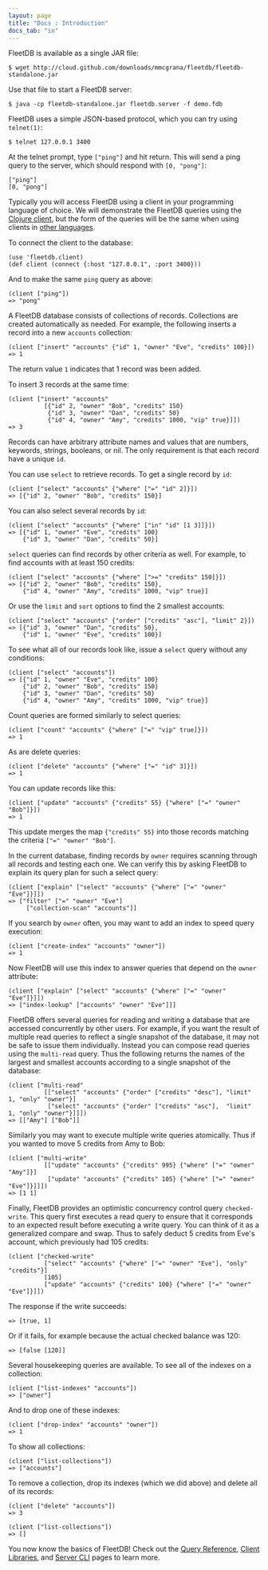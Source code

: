 ```yaml
---
layout: page
title: "Docs : Introduction"
docs_tab: "in"
---
```


FleetDB is available as a single JAR file:

    $ wget http://cloud.github.com/downloads/mmcgrana/fleetdb/fleetdb-standalone.jar

Use that file to start a FleetDB server:

    $ java -cp fleetdb-standalone.jar fleetdb.server -f demo.fdb

FleetDB uses a simple JSON-based protocol, which you can try using `telnet(1)`:

    $ telnet 127.0.0.1 3400

At the telnet prompt, type `["ping"]` and hit return. This will send a ping query to the server, which should respond with `[0, "pong"]`:

    ["ping"]
    [0, "pong"]

Typically you will access FleetDB using a client in your programming language of choice. We will demonstrate the FleetDB queries using the [Clojure client](http://github.com/mmcgrana/fleetdb-client), but the form of the queries will be the same when using clients in [other languages](/docs/clients.html).

To connect the client to the database:

    (use 'fleetdb.client)
    (def client (connect {:host "127.0.0.1", :port 3400}))

And to make the same `ping` query as above:

    (client ["ping"])
    => "pong"

A FleetDB database consists of collections of records. Collections are created automatically as needed. For example, the following inserts a record into a new `accounts` collection:

    (client ["insert" "accounts" {"id" 1, "owner" "Eve", "credits" 100}])
    => 1

The return value `1` indicates that 1 record was been added.

To insert 3 records at the same time:

    (client ["insert" "accounts"
              [{"id" 2, "owner" "Bob", "credits" 150}
               {"id" 3, "owner" "Dan", "credits" 50}
               {"id" 4, "owner" "Amy", "credits" 1000, "vip" true}]])
    => 3

Records can have arbitrary attribute names and values that are numbers, keywords, strings, booleans, or nil. The only requirement is that each record have a unique `id`.

You can use `select` to retrieve records. To get a single record by `id`:

    (client ["select" "accounts" {"where" ["=" "id" 2]}])
    => [{"id" 2, "owner" "Bob", "credits" 150}]

You can also select several records by `id`:

    (client ["select" "accounts" {"where" ["in" "id" [1 3]]}])
    => [{"id" 1, "owner" "Eve", "credits" 100}
        {"id" 3, "owner" "Dan", "credits" 50}]

`select` queries can find records by other criteria as well. For example, to find accounts with at least 150 credits:

    (client ["select" "accounts" {"where" [">=" "credits" 150]}])
    => [{"id" 2, "owner" "Bob", "credits" 150},
        {"id" 4, "owner" "Amy", "credits" 1000, "vip" true}]

Or use the `limit` and `sort` options to find the 2 smallest accounts:

    (client ["select" "accounts" {"order" ["credits" "asc"], "limit" 2}])
    => [{"id" 3, "owner" "Dan", "credits" 50},
        {"id" 1, "owner" "Eve", "credits" 100}]

To see what all of our records look like, issue a `select` query without any conditions:

    (client ["select" "accounts"])
    => [{"id" 1, "owner" "Eve", "credits" 100}
        {"id" 2, "owner" "Bob", "credits" 150}
        {"id" 3, "owner" "Dan", "credits" 50}
        {"id" 4, "owner" "Amy", "credits" 1000, "vip" true}]

Count queries are formed similarly to select queries:

    (client ["count" "accounts" {"where" ["=" "vip" true]}])
    => 1

As are delete queries:

    (client ["delete" "accounts" {"where" ["=" "id" 3]}])
    => 1

You can update records like this:

    (client ["update" "accounts" {"credits" 55} {"where" ["=" "owner" "Bob"]}])
    => 1

This update merges the map `{"credits" 55}` into those records matching the criteria `["=" "owner" "Bob"]`.

In the current database, finding records by `owner` requires scanning through all records and testing each one. We can verify this by asking FleetDB to explain its query plan for such a select query:

    (client ["explain" ["select" "accounts" {"where" ["=" "owner" "Eve"]}]])
    => ["filter" ["=" "owner" "Eve"]
         ["collection-scan" "accounts"]]

If you search by `owner` often, you may want to add an index to speed query execution:

    (client ["create-index" "accounts" "owner"])
    => 1

Now FleetDB will use this index to answer queries that depend on the `owner` attribute:

    (client ["explain" ["select" "accounts" {"where" ["=" "owner" "Eve"]}]])
    => ["index-lookup" ["accounts" "owner" "Eve"]]]

FleetDB offers several queries for reading and writing a database that are accessed concurrently by other users. For example, if you want the result of multiple read queries to reflect a single snapshot of the database, it may not be safe to issue them individually. Instead you can compose read queries using the `multi-read` query. Thus the following returns the names of the largest and smallest accounts according to a single snapshot of the database:

    (client ["multi-read"
              [["select" "accounts" {"order" ["credits" "desc"], "limit" 1, "only" "owner"}]
               ["select" "accounts" {"order" ["credits" "asc"],  "limit" 1, "only" "owner"}]]])
    => [["Amy"] ["Bob"]]

Similarly you may want to execute multiple write queries atomically. Thus if you wanted to move 5 credits from Amy to Bob:

    (client ["multi-write"
              [["update" "accounts" {"credits" 995} {"where" ["=" "owner" "Amy"]}]
               ["update" "accounts" {"credits" 105} {"where" ["=" "owner" "Eve"]}]]])
    => [1 1]

Finally, FleetDB provides an optimistic concurrency control query `checked-write`. This query first executes a read query to ensure that it corresponds to an expected result before executing a write query. You can think of it as a generalized compare and swap. Thus to safely deduct 5 credits from Eve's account, which previously had 105 credits:

    (client ["checked-write"
              ["select" "accounts" {"where" ["=" "owner" "Eve"], "only" "credits"}]
              [105]
              ["update" "accounts" {"credits" 100} {"where" ["=" "owner" "Eve"]}]])

The response if the write succeeds:

    => [true, 1]

Or if it fails, for example because the actual checked balance was 120:

    => [false [120]]

Several housekeeping queries are available. To see all of the indexes on a collection:

    (client ["list-indexes" "accounts"])
    => ["owner"]

And to drop one of these indexes:

    (client ["drop-index" "accounts" "owner"])
    => 1

To show all collections:

    (client ["list-collections"])
    => ["accounts"]

To remove a collection, drop its indexes (which we did above) and delete all of its records:

    (client ["delete" "accounts"])
    => 3

    (client ["list-collections"])
    => []

You now know the basics of FleetDB! Check out the [Query Reference](/docs/queries.html), [Client Libraries](/docs/clients.html), and  [Server CLI](/docs/server.html) pages to learn more.
